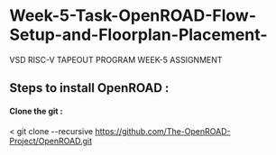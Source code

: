 # Week-5-Task-OpenROAD-Flow-Setup-and-Floorplan-Placement-
VSD RISC-V TAPEOUT PROGRAM WEEK-5 ASSIGNMENT 

## Steps to install OpenROAD :

#### Clone the git :
< git clone --recursive https://github.com/The-OpenROAD-Project/OpenROAD.git 
>
